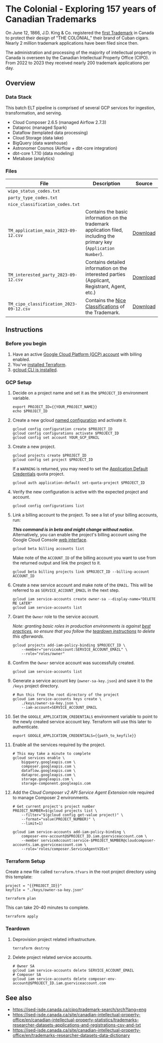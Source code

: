 # The Colonial - Exploring 157 years of Canadian Trademarks

On June 12, 1866, J.D. King & Co. registered the 
[first Trademark](https://ised-isde.canada.ca/cipo/trademark-search/0074366) 
in Canada to protect their design of "THE COLONIAL," their brand of Cuban 
cigars. Nearly 2 million trademark applications have been filed since then. 

The administration and processing of the majority of intellectual property in 
Canada is overseen by the Canadian Intellectual Property Office (CIPO). 
From 2022 to 2023 they received nearly 200 trademark applications per day.


## Overview

### Data Stack

This batch ELT pipeline is comprised of several GCP services for ingestion, 
transformation, and serving.

- Cloud Composer 2.6.5 (managed Airflow 2.7.3)
- Dataproc (managed Spark)
- Dataflow (templated data processing)
- Cloud Storage (data lake)
- BigQuery (data warehouse)
- Astronomer Cosmos (Airflow + dbt-core integration)
- dbt-core 1.7.10 (data modeling)
- Metabase (analytics)

### Files

| File | Description | Source |
| --- | --- | --- |
| `wipo_status_codes.txt` |  | |
| `party_type_codes.txt` |  | |
| `nice_classification_codes.txt` |  | |
| `TM_application_main_2023-09-12.csv` | Contains the basic information on the trademark application filed, including the primary key (`Application Number`). | [Download](https://opic-cipo.ca/cipo/client_downloads/Trademarks_ResearcherDataset_CSVTXT_Q2FY2023/TM_application_main_2023-09-12.zip) |
| `TM_interested_party_2023-09-12.csv` | Contains detailed information on the interested parties (Applicant, Registrant, Agent, etc.)| [Download](https://opic-cipo.ca/cipo/client_downloads/Trademarks_ResearcherDataset_CSVTXT_Q2FY2023/TM_application_main_2023-09-12.zip) |
| `TM_cipo_classification_2023-09-12.csv` | Contains the [Nice Classifications](https://ised-isde.canada.ca/site/canadian-intellectual-property-office/en/trademarks/goods-and-services-manual-class-headings) of the Trademark. | [Download](https://opic-cipo.ca/cipo/client_downloads/Trademarks_ResearcherDataset_CSVTXT_Q2FY2023/TM_cipo_classification_2023-09-12.zip) |


## Instructions

### Before you begin

1. Have an active [Google Cloud Platform (GCP) account](https://console.cloud.google.com/freetrial) 
with billing enabled.
1. You've [installed Terraform](https://learn.hashicorp.com/tutorials/terraform/install-cli).
1. [gcloud CLI is installed](https://cloud.google.com/sdk/docs/install).

### GCP Setup

1. Decide on a project name and set it as the `$PROJECT_ID` environment variable.
    ```shell copy
    export PROJECT_ID={{YOUR_PROJECT_NAME}}
    echo $PROJECT_ID
    ```
1. Create a new gcloud [named configuration](https://cloud.google.com/sdk/gcloud/reference/config/configurations/create) 
and activate it. 
    ```shell copy
    gcloud config configuration create $PROJECT_ID
    gcloud config configurations activate $PROJECT_ID
    gcloud config set account YOUR_GCP_EMAIL
    ```
1. Create a new project.
    ```shell copy
    gcloud projects create $PROJECT_ID
    gcloud config set project $PROJECT_ID
    ```
    If a `WARNING` is returned, you may need to set the 
    [Application Default Credentials](https://cloud.google.com/docs/authentication/application-default-credentials) 
    quota project.

    ```shell copy
    gcloud auth application-default set-quota-project $PROJECT_ID
    ```
1. Verify the new configuration is active with the expected project and account.
    ```shell copy
    gcloud config configurations list
    ```
1. Link a billing account to the project.️ To see a list of your billing accounts, run:

    ***This command is in beta and might change without notice.*** Alternatively,
    you can enable the project's billing account using the Google Cloud Console 
    [web interface](https://cloud.google.com/billing/docs/how-to/modify-project#how-to-enable-billing).
    ```shell copy
    gcloud beta billing accounts list
    ```

    Make note of the `ACCOUNT_ID` of the billing account you want to use from the returned output and link the project to it.
    ```shell copy
    gcloud beta billing projects link $PROJECT_ID --billing-account ACCOUNT_ID
    ```
1. Create a new service account and make note of the `EMAIL`. This will be referred to as `SERVICE_ACCOUNT_EMAIL` in the next step.
    ```shell copy
    gcloud iam service-accounts create owner-sa --display-name="DELETE ME LATER"
    gcloud iam service-accounts list
    ```
1. Grant the `Owner` role to the service account. 

    *Note: granting basic roles in production environments is against 
    [best practices](https://cloud.google.com/iam/docs/best-practices-service-accounts), 
    so ensure that you follow the [teardown instructions]() to delete this afterwards.*

    ```shell copy
    gcloud projects add-iam-policy-binding $PROJECT_ID \
        --member="serviceAccount:SERVICE_ACCOUNT_EMAIL" \
        --role="roles/owner"
    ```
1. Confirm the `Owner` service account was successfully created. 
    ```shell copy
    gcloud iam service-accounts list
    ```
1. Generate a service account key (`owner-sa-key.json`) and save it to the `/keys` project directory. 
    ```shell copy
    # Run this from the root directory of the project
    gcloud iam service-accounts keys create \
        ./keys/owner-sa-key.json \
        --iam-account=SERVICE_ACCOUNT_EMAIL
    ```
1. Set the `GOOGLE_APPLICATION_CREDENTIALS` environment variable to point to the newly created service account key. Terraform will use this later to authenticate.
    ```shell copy
    export GOOGLE_APPLICATION_CREDENTIALS={{path_to_keyfile}}
    ```
1. Enable all the services required by the project.
    ```shell copy
    # This may take a minute to complete
    gcloud services enable \
        bigquery.googleapis.com \
        composer.googleapis.com \
        dataflow.googleapis.com \
        dataproc.googleapis.com \
        storage.googleapis.com \
        storage-component.googleapis.com
    ```
1. Add the *Cloud Composer v2 API Service Agent Extension* role required to 
manage Composer 2 environments.
    ```shell copy
    # Get current project's project number
    PROJECT_NUMBER=$(gcloud projects list \
        --filter="$(gcloud config get-value project)" \
        --format="value(PROJECT_NUMBER)" \
        --limit=1)

    gcloud iam service-accounts add-iam-policy-binding \
        composer-env-account@$PROJECT_ID.iam.gserviceaccount.com \
        --member serviceAccount:service-$PROJECT_NUMBER@cloudcomposer-accounts.iam.gserviceaccount.com \
        --role='roles/composer.ServiceAgentV2Ext'
    ```

### Terraform Setup
Create a new file called `terraform.tfvars` in the root project directory using this template:
```hcl copy
project = "{{PROJECT_ID}}"
keyfile = "./keys/owner-sa-key.json"
```

```shell copy
terraform plan
```

This can take 20-40 minutes to complete.
```shell copy
terraform apply
```

### Teardown
1. Deprovision project related infrastructure.
    ```shell copy
    terraform destroy
    ```
1. Delete project related service accounts.

    ```shell copy
    # Owner SA
    gcloud iam service-accounts delete SERVICE_ACCOUNT_EMAIL
    # Composer SA
    gcloud iam service-accounts delete composer-env-account@$PROJECT_ID.iam.gserviceaccount.com 
    ```

## See also

* https://ised-isde.canada.ca/cipo/trademark-search/srch?lang=eng
* https://ised-isde.canada.ca/site/canadian-intellectual-property-office/en/canadian-intellectual-property-statistics/trademarks-researcher-datasets-applications-and-registrations-csv-and-txt
* https://ised-isde.canada.ca/site/canadian-intellectual-property-office/en/trademarks-researcher-datasets-data-dictionary

